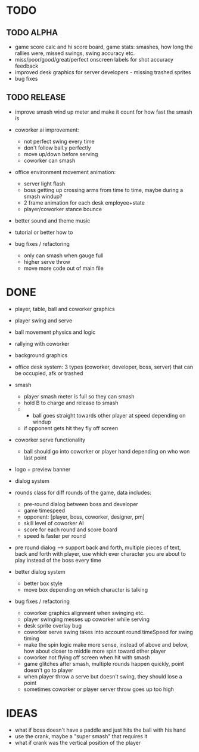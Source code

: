 # TODO

## TODO ALPHA
- game score calc and hi score board, game stats: smashes, how long the rallies were, missed swings, swing accuracy etc.
- miss/poor/good/great/perfect onscreen labels for shot accuracy feedback
- improved desk graphics for server developers - missing trashed sprites
- bug fixes

## TODO RELEASE
- improve smash wind up meter and make it count for how fast the smash is
- coworker ai improvement: 
	- not perfect swing every time
	- don't follow ball.y perfectly
	- move up/down before serving
	- coworker can smash
- office environment movement animation:
	- server light flash
	- boss getting up crossing arms from time to time, maybe during a smash windup? 
	- 2 frame animation for each desk employee+state
	- player/coworker stance bounce
- better sound and theme music
- tutorial or better how to

- bug fixes / refactoring
	- only can smash when gauge full
	- higher serve throw
	- move more code out of main file

# DONE
- player, table, ball and coworker graphics
- player swing and serve
- ball movement physics and logic
- rallying with coworker
- background graphics
- office desk system: 3 types (coworker, developer, boss, server) that can be occupied, afk or trashed
- smash
	- player smash meter is full so they can smash
	- hold B to charge and release to smash
	- * ball goes straight towards other player at speed depending on windup
	- if opponent gets hit they fly off screen
- coworker serve functionality
	- ball should go into coworker or player hand depending on who won last point
- logo + preview banner
- dialog system
- rounds class for diff rounds of the game, data includes:
	- pre-round dialog between boss and developer
	- game timespeed
	- opponent: [player, boss, coworker, designer, pm]
	- skill level of coworker AI
	- score for each round and score board
	- speed is faster per round
- pre round dialog --> support back and forth, multiple pieces of text, back and forth with player, use which ever character you are about to play instead of the boss every time
- better dialog system
	- better box style
	- move box depending on which character is talking
	
- bug fixes / refactoring
	- coworker graphics alignment when swinging etc.
	- player swinging messes up coworker while serving
	- desk sprite overlay bug
	- coworker serve swing takes into account round timeSpeed for swing timing
	- make the spin logic make more sense, instead of above and below, how about closer to middle more spin toward other player
	- coworker not flying off screen when hit with smash
	- game glitches after smash, multiple rounds happen quickly, point doesn't go to player
	- when player throw a serve but doesn't swing, they should lose a point
	- sometimes coworker or player server throw goes up too high

# IDEAS
- what if boss doesn't have a paddle and just hits the ball with his hand
- use the crank, maybe a "super smash" that requires it
- what if crank was the vertical position of the player
